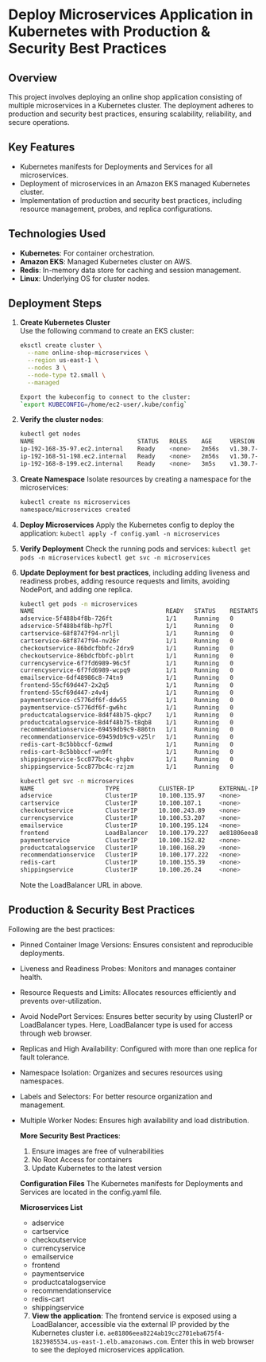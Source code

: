 # Deploy Microservices Application in Kubernetes with Production & Security Best Practices

## Overview
This project involves deploying an online shop application consisting of multiple microservices in a Kubernetes cluster. The deployment adheres to production and security best practices, ensuring scalability, reliability, and secure operations.

## Key Features
- Kubernetes manifests for Deployments and Services for all microservices.
- Deployment of microservices in an Amazon EKS managed Kubernetes cluster.
- Implementation of production and security best practices, including resource management, probes, and replica configurations.

## Technologies Used
- **Kubernetes**: For container orchestration.
- **Amazon EKS**: Managed Kubernetes cluster on AWS.
- **Redis**: In-memory data store for caching and session management.
- **Linux**: Underlying OS for cluster nodes.

## Deployment Steps
1. **Create Kubernetes Cluster**  
   Use the following command to create an EKS cluster:
   ```bash
   eksctl create cluster \
     --name online-shop-microservices \
     --region us-east-1 \
     --nodes 3 \
     --node-type t2.small \
     --managed

   Export the kubeconfig to connect to the cluster:
   `export KUBECONFIG=/home/ec2-user/.kube/config`

2. **Verify the cluster nodes**:
    ```bash
   kubectl get nodes
   NAME                             STATUS   ROLES    AGE     VERSION
   ip-192-168-35-97.ec2.internal    Ready    <none>   2m56s   v1.30.7-eks-59bf375
   ip-192-168-51-198.ec2.internal   Ready    <none>   2m56s   v1.30.7-eks-59bf375
   ip-192-168-8-199.ec2.internal    Ready    <none>   3m5s    v1.30.7-eks-59bf375
   ```
   
4. **Create Namespace**
   Isolate resources by creating a namespace for the microservices:
   ```bash
   kubectl create ns microservices
   namespace/microservices created
   ```
   
6. **Deploy Microservices**
   Apply the Kubernetes config to deploy the application:
    `kubectl apply -f config.yaml -n microservices`
   
7. **Verify Deployment**
    Check the running pods and services:
    `kubectl get pods -n microservices`
    `kubectl get svc -n microservices`

8. **Update Deployment for best practices**, including adding liveness and readiness probes, adding resource requests and limits, avoiding NodePort, and adding one replica.
   ```bash   
   kubectl get pods -n microservices
   NAME                                     READY   STATUS    RESTARTS   AGE
   adservice-5f488b4f8b-726ft               1/1     Running   0          45s
   adservice-5f488b4f8b-hp7fl               1/1     Running   0          45s
   cartservice-68f8747f94-nrljl             1/1     Running   0          45s
   cartservice-68f8747f94-nv26r             1/1     Running   0          45s
   checkoutservice-86bdcfbbfc-2drx9         1/1     Running   0          45s
   checkoutservice-86bdcfbbfc-pblrt         1/1     Running   0          45s
   currencyservice-6f7fd6989-96c5f          1/1     Running   0          46s
   currencyservice-6f7fd6989-wcpq9          1/1     Running   0          45s
   emailservice-6df48986c8-74tn9            1/1     Running   0          46s
   frontend-55cf69d447-2x2q5                1/1     Running   0          44s
   frontend-55cf69d447-z4v4j                1/1     Running   0          45s
   paymentservice-c5776df6f-ddw55           1/1     Running   0          46s
   paymentservice-c5776df6f-gw6hc           1/1     Running   0          46s
   productcatalogservice-8d4f48b75-qkpc7    1/1     Running   0          46s
   productcatalogservice-8d4f48b75-t8qb8    1/1     Running   0          46s
   recommendationservice-69459db9c9-886tn   1/1     Running   0          46s
   recommendationservice-69459db9c9-v25lr   1/1     Running   0          46s
   redis-cart-8c5bbbccf-6zmwd               1/1     Running   0          45s
   redis-cart-8c5bbbccf-wn9ft               1/1     Running   0          45s
   shippingservice-5cc877bc4c-ghpbv         1/1     Running   0          45s
   shippingservice-5cc877bc4c-rzjzm         1/1     Running   0          45s
   ```

   ```bash
   kubectl get svc -n microservices
   NAME                    TYPE           CLUSTER-IP       EXTERNAL-IP                                                               PORT(S)        AGE
   adservice               ClusterIP      10.100.135.97    <none>                                                                    9555/TCP       2m3s
   cartservice             ClusterIP      10.100.107.1     <none>                                                                    7070/TCP       2m3s
   checkoutservice         ClusterIP      10.100.243.89    <none>                                                                    5050/TCP       2m3s
   currencyservice         ClusterIP      10.100.53.207    <none>                                                                    7000/TCP       2m4s
   emailservice            ClusterIP      10.100.195.124   <none>                                                                    5000/TCP       2m4s
   frontend                LoadBalancer   10.100.179.227   ae81806eea8224ab19cc2701eba675f4-1823985534.us-east-1.elb.amazonaws.com   80:32544/TCP   2m3s
   paymentservice          ClusterIP      10.100.152.82    <none>                                                                    50051/TCP      2m4s
   productcatalogservice   ClusterIP      10.100.168.29    <none>                                                                    3550/TCP       2m4s
   recommendationservice   ClusterIP      10.100.177.222   <none>                                                                    8080/TCP       2m4s
   redis-cart              ClusterIP      10.100.155.39    <none>                                                                    6379/TCP       2m3s
   shippingservice         ClusterIP      10.100.26.24     <none>                                                                    50051/TCP      2m3s
   ```
   Note the LoadBalancer URL in above. 
   
## Production & Security Best Practices
  Following are the best practices:
- Pinned Container Image Versions: Ensures consistent and reproducible deployments.
- Liveness and Readiness Probes: Monitors and manages container health.
- Resource Requests and Limits: Allocates resources efficiently and prevents over-utilization.
- Avoid NodePort Services: Ensures better security by using ClusterIP or LoadBalancer types. Here, LoadBalancer type is used for access through web browser. 
- Replicas and High Availability: Configured with more than one replica for fault tolerance.
- Namespace Isolation: Organizes and secures resources using namespaces.
- Labels and Selectors: For better resource organization and management.
- Multiple Worker Nodes: Ensures high availability and load distribution.

  **More Security Best Practices**:
  1. Ensure images are free of vulnerabilities
  2. No Root Access for containers
  3. Update Kubernetes to the latest version


   **Configuration Files**
   The Kubernetes manifests for Deployments and Services are located in the config.yaml file. 

   **Microservices List**
   - adservice
   - cartservice
   - checkoutservice
   - currencyservice
   - emailservice
   - frontend
   - paymentservice
   - productcatalogservice
   - recommendationservice
   - redis-cart
   - shippingservice
  
  7. **View the application**:
     The frontend service is exposed using a LoadBalancer, accessible via the external IP provided by the Kubernetes cluster
      i.e. `ae81806eea8224ab19cc2701eba675f4-1823985534.us-east-1.elb.amazonaws.com`.
      Enter this in web browser to see the deployed microservices application.







